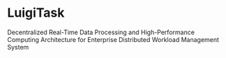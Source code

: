 # LuigiTask
Decentralized Real-Time Data Processing and High-Performance Computing Architecture for Enterprise Distributed Workload Management System

